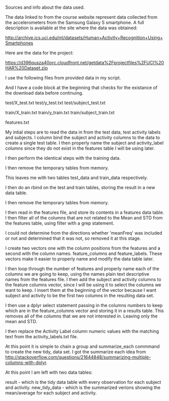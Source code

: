 Sources and info about the data used.

The data linked to from the course website represent data collected from the accelerometers from the Samsung Galaxy S smartphone. A full description is available at the site where the data was obtained: 

http://archive.ics.uci.edu/ml/datasets/Human+Activity+Recognition+Using+Smartphones 

Here are the data for the project: 

https://d396qusza40orc.cloudfront.net/getdata%2Fprojectfiles%2FUCI%20HAR%20Dataset.zip 


I use the following files from provided data in my script.

And I have a code block at the beginning that checks for the existance of the download data before continuing.

test/X_test.txt
test/y_test.txt
test/subject_test.txt

train/X_train.txt
train/y_train.txt
train/subject_train.txt

features.txt

My intial steps are to read the data in from the test data, test activity labels and subjects.
I column bind the subject and activity columns to the data to create a single test table.
I then properly name the subject and activity_label columns since they do not exist in the features table I will be using later.

I then perform the identical steps with the training data.

I then remove the temporary tables from memory.

This leaves me with two tables test_data and train_data respectively.

I then do an rbind on the test and train tables, storing the result in a new data table.

I then remove the temporary tables from memory.

I then read in the features file, and store its contents in a features data table.
I then  filter all of the columns that are not related to the Mean and STD from the features table, using filter with a grep statement.

I could not determine from the directions whether 'meanFreq' was included or not and determined that it was not, so removed it at this stage.

I create two vectors one with the column positions from the features and a second with the column names.
feature_columns and feature_labels.
These vectors make it easier to properly name and modify the data table later.

I then loop through the number of features and properly name each of the columns we are going to keep, using the names plain text descriptive names from the features file.
I then add the subject and activity columns to the feature columns vector, since I will be using it to select the columns we want to keep.
I insert them at the beginning of the vector because I want subject and activity to be the first two columns in the resulting data set.

I then use a dplyr select statement passing in the columns numbers to keep which are in the feature_columns vector and storing it in a results table.
This removes all of the columns that we are not interested in. Leaving only the mean and STD. 

I then replace the Activity Label column numeric values with the matching text from the activity_labels.txt file.

At this point it is simple to chain a group and summarize_each commmand to create the new tidy, data set.
I got the summarize each idea from http://stackoverflow.com/questions/21644848/summarizing-multiple-columns-with-dplyr.

At this point I am left with two data tables: 

result - which is the tidy data table with every observation for each subject and activity.
new_tidy_data - which is the summarized verions showing the mean/average for each subject and activity.

